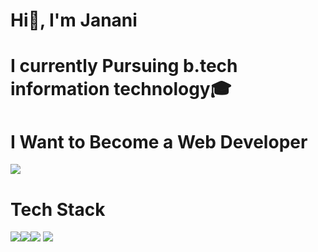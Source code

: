 # Hi👋, I'm Janani
# I currently Pursuing b.tech information technology🎓
# **I Want to Become a Web Developer**
![](https://t3.ftcdn.net/jpg/02/14/87/96/360_F_214879686_R3HFJlk6WLr1kcdvy6Q9rtNASKN0BZBS.jpg)
# Tech Stack
![](https://img.icons8.com/?size=100&id=13441&format=png&color=000000)![](https://img.icons8.com/?size=100&id=62856&format=png&color=000000)![](https://img.icons8.com/?size=100&id=2572&format=png&color=000000)
![](https://media3.giphy.com/media/v1.Y2lkPTc5MGI3NjExanNxMzR4YjJmNHFoajd0Mm9hNnB4ZXBjaXdzbGI1ZWpxbWFwZ2huZiZlcD12MV9pbnRlcm5hbF9naWZfYnlfaWQmY3Q9Zw/Uv2bUtXmki0KVkXEeY/giphy.gif)
